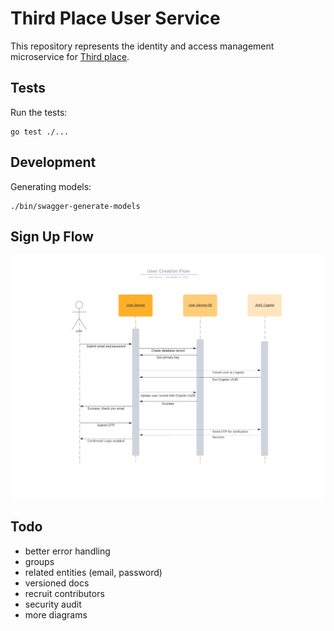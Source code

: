 # Third Place User Service

This repository represents the identity and access management microservice for [Third place](https://thirdplaceapp.com).

## Tests

Run the tests:
```
go test ./...
```

## Development

Generating models:
```
./bin/swagger-generate-models
```

## Sign Up Flow

![Sign up flow](https://github.com/third-place/user-service/blob/main/ref/sign-up.png?raw=true)

## Todo

* better error handling
* groups
* related entities (email, password)
* versioned docs
* recruit contributors
* security audit
* more diagrams

